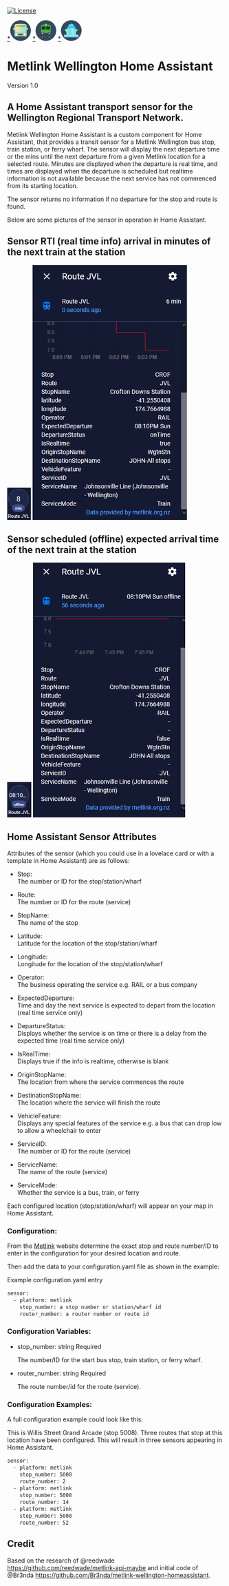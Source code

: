 [![License](https://img.shields.io/badge/license-MIT-blue.svg)](https://opensource.org/licenses/MIT)

[*](https://icons8.com/icons/set/bus)![Bus](img/icons8-bus-48.png)   [*](https://icons8.com/icons/set/train)![Train](img/icons8-train-48.png)    [*](https://icons8.com/icons/set/water-transportation)![Ferry](img/icons8-water-transportation-48.png)  
  
  # **Metlink Wellington Home Assistant**
  
  Version 1.0 
  
## **A Home Assistant transport sensor for the Wellington Regional Transport Network.** 

Metlink Wellington Home Assistant is a custom component for Home Assistant, that provides a transit sensor for a Metlink Wellington bus stop, train station, or ferry wharf. The sensor will display the next departure time or the mins until the next departure from a given Metlink location for a selected route. Minutes are displayed when the departure is real time, and times are displayed when the departure is scheduled but realtime information is not available because the next service has not commenced from its starting location. 

The sensor returns no information if no departure for the stop and route is found. 

Below are some pictures of the sensor in operation in Home Assistant. 

## Sensor RTI (real time info) arrival in minutes of the next train at the station

![RTI for the next train](img/metlink_train_sensor2.png)
![Realtime attributes info for the next train service](img/metlink_train_real.png)

## Sensor scheduled (offline) expected arrival time of the next train at the station 

![Time for the next train](img/metlink_train_sensor.png )
![Scheduled attributes info for the next train service](img/metlink_train_offline.png)

## Home Assistant Sensor Attributes

Attributes of the sensor (which you could use in a lovelace card or with a template in Home Assistant) are as follows:

* Stop:                       
   The number or ID for the stop/station/wharf

* Route:                      
   The number or ID for the route (service)
   
* StopName:                   
   The name of the stop

* Latitude:                   
   Latitude for the location of the stop/station/wharf

* Longitude:                  
   Longitude for the location of the stop/station/wharf 

* Operator:  
   The business operating the service e.g. RAIL or a bus company 
   
* ExpectedDeparture:          
   Time and day the next service is expected to depart from the location (real time service only)

* DepartureStatus:            
   Displays whether the service is on time or there is a delay from the expected time (real time service only)

* IsRealTime:                 
   Displays true if the info is realtime, otherwise is blank

* OriginStopName:             
   The location from where the service commences the route

* DestinationStopName:        
   The location where the service will finish the route

* VehicleFeature:             
   Displays any special features of the service e.g. a bus that can drop low to allow a wheelchair to enter
   
* ServiceID:                  
   The number or ID for the route (service)

* ServiceName:                
   The name of the route (service)

* ServiceMode:               
   Whether the service is a bus, train, or ferry

Each configured location (stop/station/wharf) will appear on your map in Home Assistant.  

### Configuration:

From the [Metlink](https://www.metlink.org.nz/) website determine the exact stop and route number/ID to enter in the configuration for your desired location and route.

Then add the data to your configuration.yaml file as shown in the example:

Example configuration.yaml entry

```
sensor:
  - platform: metlink
    stop_number: a stop number or station/wharf id
    router_number: a router number or route id
```

### Configuration Variables:

* stop_number:  string  Required

  The number/ID for the start bus stop, train station, or ferry wharf.

* router_number:  string  Required

  The route number/id for the route (service).

### Configuration Examples:

A full configuration example could look like this:

This is Willis Street Grand Arcade (stop 5008). Three routes that stop at this location have been configured. This will result in three sensors appearing in Home Assistant.  

```
sensor:
  - platform: metlink
    stop_number: 5008
    route_number: 2
  - platform: metlink
    stop_number: 5008
    route_number: 14
  - platform: metlink
    stop_number: 5008
    route_number: 52
```

## Credit

Based on the research of @reedwade https://github.com/reedwade/metlink-api-maybe and initial code of @Br3nda https://github.com/Br3nda/metlink-wellington-homeassistant. 
